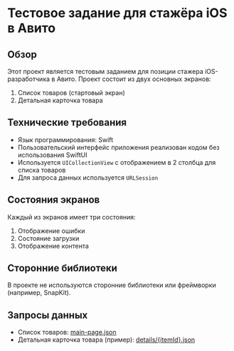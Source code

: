 # Тестовое задание для стажёра iOS в Авито

## Обзор

Этот проект является тестовым заданием для позиции стажера iOS-разработчика в Авито. Проект состоит из двух основных экранов:

1. Список товаров (стартовый экран)
2. Детальная карточка товара

## Технические требования
- Язык программирования: Swift
- Пользовательский интерфейс приложения реализован кодом без использования SwiftUI
- Используется `UICollectionView` с отображением в 2 столбца для списка товаров
- Для запроса данных используется `URLSession`

## Состояния экранов

Каждый из экранов имеет три состояния:

1. Отображение ошибки
2. Состояние загрузки
3. Отображение контента

## Сторонние библиотеки

В проекте не используются сторонние библиотеки или фреймворки (например, SnapKit).

## Запросы данных

- Список товаров: [main-page.json](https://www.avito.st/s/interns-ios/main-page.json)
- Детальная карточка товара (пример): [details/{itemId}.json](https://www.avito.st/s/interns-ios/details/1.json)
